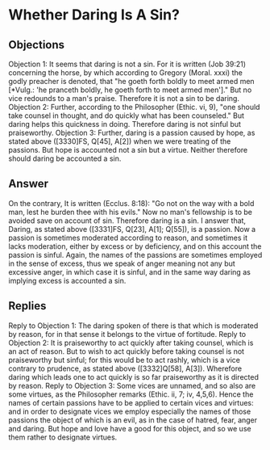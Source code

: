 # Whether Daring Is A Sin?
## Objections
Objection 1: It seems that daring is not a sin. For it is written (Job 39:21) concerning the horse, by which according to Gregory (Moral. xxxi) the godly preacher is denoted, that "he goeth forth boldly to meet armed men [*Vulg.: 'he pranceth boldly, he goeth forth to meet armed men']." But no vice redounds to a man's praise. Therefore it is not a sin to be daring.
Objection 2: Further, according to the Philosopher (Ethic. vi, 9), "one should take counsel in thought, and do quickly what has been counseled." But daring helps this quickness in doing. Therefore daring is not sinful but praiseworthy.
Objection 3: Further, daring is a passion caused by hope, as stated above ([3330]FS, Q[45], A[2]) when we were treating of the passions. But hope is accounted not a sin but a virtue. Neither therefore should daring be accounted a sin.
## Answer
On the contrary, It is written (Ecclus. 8:18): "Go not on the way with a bold man, lest he burden thee with his evils." Now no man's fellowship is to be avoided save on account of sin. Therefore daring is a sin.
I answer that, Daring, as stated above ([3331]FS, Q[23], A[1]; Q[55]), is a passion. Now a passion is sometimes moderated according to reason, and sometimes it lacks moderation, either by excess or by deficiency, and on this account the passion is sinful. Again, the names of the passions are sometimes employed in the sense of excess, thus we speak of anger meaning not any but excessive anger, in which case it is sinful, and in the same way daring as implying excess is accounted a sin.
## Replies
Reply to Objection 1: The daring spoken of there is that which is moderated by reason, for in that sense it belongs to the virtue of fortitude.
Reply to Objection 2: It is praiseworthy to act quickly after taking counsel, which is an act of reason. But to wish to act quickly before taking counsel is not praiseworthy but sinful; for this would be to act rashly, which is a vice contrary to prudence, as stated above ([3332]Q[58], A[3]). Wherefore daring which leads one to act quickly is so far praiseworthy as it is directed by reason.
Reply to Objection 3: Some vices are unnamed, and so also are some virtues, as the Philosopher remarks (Ethic. ii, 7; iv, 4,5,6). Hence the names of certain passions have to be applied to certain vices and virtues: and in order to designate vices we employ especially the names of those passions the object of which is an evil, as in the case of hatred, fear, anger and daring. But hope and love have a good for this object, and so we use them rather to designate virtues.